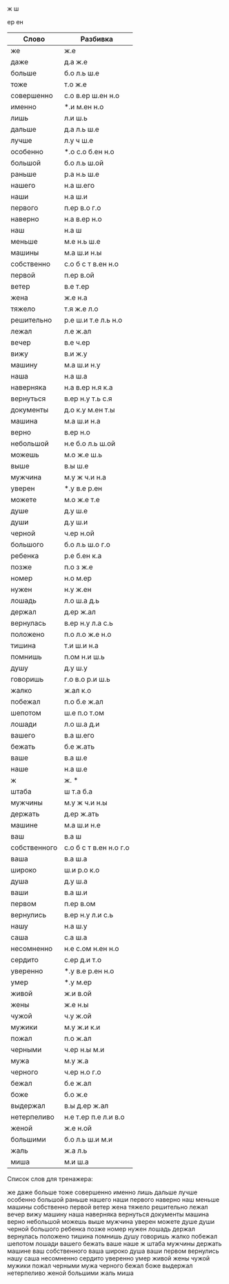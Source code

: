 
ж
ш

ер
ен

| Слово | Разбивка |
| --- | --- |
| же | ж.е | 
| даже | д.а ж.е | 
| больше | б.о л.ь ш.е | 
| тоже | т.о ж.е | 
| совершенно | с.о в.ер ш.ен н.о | 
| именно |  \*.и м.ен н.о | 
| лишь | л.и ш.ь | 
| дальше | д.а л.ь ш.е | 
| лучше | л.у ч ш.е | 
| особенно |  \*.о с.о б.ен н.о | 
| большой | б.о л.ь ш.ой | 
| раньше | р.а н.ь ш.е | 
| нашего | н.а ш.его | 
| наши | н.а ш.и | 
| первого | п.ер в.о г.о | 
| наверно | н.а в.ер н.о | 
| наш | н.а ш | 
| меньше | м.е н.ь ш.е | 
| машины | м.а ш.и н.ы | 
| собственно | с.о б с т в.ен н.о | 
| первой | п.ер в.ой | 
| ветер | в.е т.ер | 
| жена | ж.е н.а | 
| тяжело | т.я ж.е л.о | 
| решительно | р.е ш.и т.е л.ь н.о | 
| лежал | л.е ж.ал | 
| вечер | в.е ч.ер | 
| вижу | в.и ж.у | 
| машину | м.а ш.и н.у | 
| наша | н.а ш.а | 
| наверняка | н.а в.ер н.я к.а | 
| вернуться | в.ер н.у т.ь с.я | 
| документы | д.о к.у м.ен т.ы | 
| машина | м.а ш.и н.а | 
| верно | в.ер н.о | 
| небольшой | н.е б.о л.ь ш.ой | 
| можешь | м.о ж.е ш.ь | 
| выше | в.ы ш.е | 
| мужчина | м.у ж ч.и н.а | 
| уверен |  \*.у в.е р.ен | 
| можете | м.о ж.е т.е | 
| душе | д.у ш.е | 
| души | д.у ш.и | 
| черной | ч.ер н.ой | 
| большого | б.о л.ь ш.о г.о | 
| ребенка | р.е б.ен к.а | 
| позже | п.о з ж.е | 
| номер | н.о м.ер | 
| нужен | н.у ж.ен | 
| лошадь | л.о ш.а д.ь | 
| держал | д.ер ж.ал | 
| вернулась | в.ер н.у л.а с.ь | 
| положено | п.о л.о ж.е н.о | 
| тишина | т.и ш.и н.а | 
| помнишь | п.ом н.и ш.ь | 
| душу | д.у ш.у | 
| говоришь | г.о в.о р.и ш.ь | 
| жалко | ж.ал к.о | 
| побежал | п.о б.е ж.ал | 
| шепотом | ш.е п.о т.ом | 
| лошади | л.о ш.а д.и | 
| вашего | в.а ш.его | 
| бежать | б.е ж.ать | 
| ваше | в.а ш.е | 
| наше | н.а ш.е | 
| ж | ж. \* | 
| штаба | ш т.а б.а | 
| мужчины | м.у ж ч.и н.ы | 
| держать | д.ер ж.ать | 
| машине | м.а ш.и н.е | 
| ваш | в.а ш | 
| собственного | с.о б с т в.ен н.о г.о | 
| ваша | в.а ш.а | 
| широко | ш.и р.о к.о | 
| душа | д.у ш.а | 
| ваши | в.а ш.и | 
| первом | п.ер в.ом | 
| вернулись | в.ер н.у л.и с.ь | 
| нашу | н.а ш.у | 
| саша | с.а ш.а | 
| несомненно | н.е с.ом н.ен н.о | 
| сердито | с.ер д.и т.о | 
| уверенно |  \*.у в.е р.ен н.о | 
| умер |  \*.у м.ер | 
| живой | ж.и в.ой | 
| жены | ж.е н.ы | 
| чужой | ч.у ж.ой | 
| мужики | м.у ж.и к.и | 
| пожал | п.о ж.ал | 
| черными | ч.ер н.ы м.и | 
| мужа | м.у ж.а | 
| черного | ч.ер н.о г.о | 
| бежал | б.е ж.ал | 
| боже | б.о ж.е | 
| выдержал | в.ы д.ер ж.ал | 
| нетерпеливо | н.е т.ер п.е л.и в.о | 
| женой | ж.е н.ой | 
| большими | б.о л.ь ш.и м.и | 
| жаль | ж.а л.ь | 
| миша | м.и ш.а | 

Список слов для тренажера:

же даже больше тоже совершенно именно лишь дальше лучше особенно большой раньше нашего наши первого наверно наш меньше машины собственно первой ветер жена тяжело решительно лежал вечер вижу машину наша наверняка вернуться документы машина верно небольшой можешь выше мужчина уверен можете душе души черной большого ребенка позже номер нужен лошадь держал вернулась положено тишина помнишь душу говоришь жалко побежал шепотом лошади вашего бежать ваше наше ж штаба мужчины держать машине ваш собственного ваша широко душа ваши первом вернулись нашу саша несомненно сердито уверенно умер живой жены чужой мужики пожал черными мужа черного бежал боже выдержал нетерпеливо женой большими жаль миша
